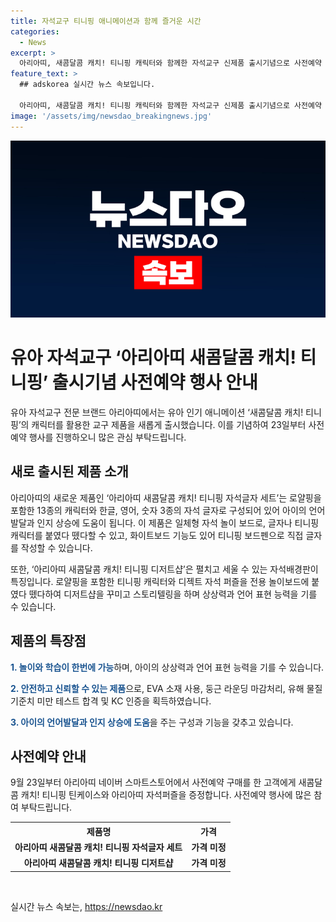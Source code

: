 ```yaml
---
title: 자석교구 티니핑 애니메이션과 함께 즐거운 시간
categories:
  - News
excerpt: >
  아리아띠, 새콤달콤 캐치! 티니핑 캐릭터와 함께한 자석교구 신제품 출시기념으로 사전예약 행사 진행. 로열 티니핑과 시즌 캐릭터 디자인이 적용된 자석글자 세트와 디저트샵으로 유아 언어발달과 인지 상승에 도움. 자석 놀이 보드와 화이트보드 기능으로 놀이와 학습을 한번에. EVA 소재 사용과 안전테스트 통과하여 안심하고 사용 가능. 9월 23일부터 네이버 스마트스토어에서 사전예약 구매 시 특별 선물 증정.
feature_text: >
  ## adskorea 실시간 뉴스 속보입니다.

  아리아띠, 새콤달콤 캐치! 티니핑 캐릭터와 함께한 자석교구 신제품 출시기념으로 사전예약 행사 진행. 로열 티니핑과 시즌 캐릭터 디자인이 적용된 자석글자 세트와 디저트샵으로 유아 언어발달과 인지 상승에 도움. 자석 놀이 보드와 화이트보드 기능으로 놀이와 학습을 한번에. EVA 소재 사용과 안전테스트 통과하여 안심하고 사용 가능. 9월 23일부터 네이버 스마트스토어에서 사전예약 구매 시 특별 선물 증정.
image: '/assets/img/newsdao_breakingnews.jpg'
---
```


<p><img src="/assets/img/newsdao_breakingnews.jpg" alt="adskorea 속보" /></p>

<h1>유아 자석교구 ‘아리아띠 새콤달콤 캐치! 티니핑’ 출시기념 사전예약 행사 안내</h1>

<p data-ke-size="size16">유아 자석교구 전문 브랜드 아리아띠에서는 유아 인기 애니메이션 ‘새콤달콤 캐치! 티니핑’의 캐릭터를 활용한 교구 제품을 새롭게 출시했습니다. 이를 기념하여 23일부터 사전예약 행사를 진행하오니 많은 관심 부탁드립니다.</p>

<h2 data-ke-size="size26">새로 출시된 제품 소개</h2>

<p data-ke-size="size16">아리아띠의 새로운 제품인 ‘아리아띠 새콤달콤 캐치! 티니핑 자석글자 세트’는 로얄핑을 포함한 13종의 캐릭터와 한글, 영어, 숫자 3종의 자석 글자로 구성되어 있어 아이의 언어발달과 인지 상승에 도움이 됩니다. 이 제품은 일체형 자석 놀이 보드로, 글자나 티니핑 캐릭터를 붙였다 뗐다할 수 있고, 화이트보드 기능도 있어 티니핑 보드펜으로 직접 글자를 작성할 수 있습니다.</p>

<p data-ke-size="size16">또한, ‘아리아띠 새콤달콤 캐치! 티니핑 디저트샵’은 펼치고 세울 수 있는 자석배경판이 특징입니다. 로얄핑을 포함한 티니핑 캐릭터와 디젝트 자석 퍼즐을 전용 놀이보드에 붙였다 뗐다하여 디저트샵을 꾸미고 스토리텔링을 하며 상상력과 언어 표현 능력을 기를 수 있습니다.</p>

<h2 data-ke-size="size26">제품의 특장점</h2>

<p data-ke-size="size16"><b><span style="color: #1a5490;">1. 놀이와 학습이 한번에 가능</span></b>하며, 아이의 상상력과 언어 표현 능력을 기를 수 있습니다.</p>

<p data-ke-size="size16"><b><span style="color: #1a5490;">2. 안전하고 신뢰할 수 있는 제품</span></b>으로, EVA 소재 사용, 둥근 라운딩 마감처리, 유해 물질 기준치 미만 테스트 합격 및 KC 인증을 획득하였습니다.</p>

<p data-ke-size="size16"><b><span style="color: #1a5490;">3. 아이의 언어발달과 인지 상승에 도움</span></b>을 주는 구성과 기능을 갖추고 있습니다.</p>

<h2 data-ke-size="size26">사전예약 안내</h2>

<p data-ke-size="size16">9월 23일부터 아리아띠 네이버 스마트스토어에서 사전예약 구매를 한 고객에게 새콤달콤 캐치! 티니핑 틴케이스와 아리아띠 자석퍼즐을 증정합니다. 사전예약 행사에 많은 참여 부탁드립니다.</p>

<table>
    <tr>
        <th>제품명</th>
        <th>가격</th>
    </tr>
    <tr>
        <td style="text-align: center; height: 17px;"><b>아리아띠 새콤달콤 캐치! 티니핑 자석글자 세트</b></td>
        <td style="text-align: center; height: 17px;"><b>가격 미정</b></td>
    </tr>
    <tr>
        <td style="text-align: center; height: 17px;"><b>아리아띠 새콤달콤 캐치! 티니핑 디저트샵</b></td>
        <td style="text-align: center; height: 17px;"><b>가격 미정</b></td>
    </tr>
</table>

<p data-ke-size="size16">&nbsp;</p>
실시간 뉴스 속보는, <a href="https://newsdao.kr" rel="dofollow">https://newsdao.kr</a>


